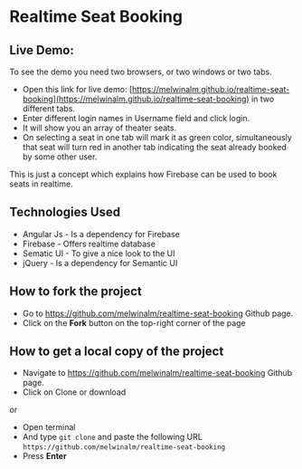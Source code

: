 # Realtime Seat Booking

## Live Demo:

To see the demo you need two browsers, or two windows or two tabs. 

   - Open this link for live demo: [https://melwinalm.github.io/realtime-seat-booking](https://melwinalm.github.io/realtime-seat-booking) in two different tabs.
   - Enter different login names in Username field and click login.
   - It will show you an array of theater seats.
   - On selecting a seat in one tab will mark it as green color, simultaneously that seat will turn red in another tab indicating the seat already booked by some other user.
   
This is just a concept which explains how Firebase can be used to book seats in realtime.

## Technologies Used

   - Angular Js - Is a dependency for Firebase
   - Firebase - Offers realtime database
   - Sematic UI - To give a nice look to the UI
   - jQuery - Is a dependency for Semantic UI

## How to fork the project

   - Go to https://github.com/melwinalm/realtime-seat-booking Github page.
   - Click on the **Fork** button on the top-right corner of the page

## How to get a local copy of the project

   - Navigate to https://github.com/melwinalm/realtime-seat-booking Github page.
   - Click on Clone or download
  
or

   - Open terminal
   - And type `git clone` and paste the following URL `https://github.com/melwinalm/realtime-seat-booking`
   - Press **Enter**
